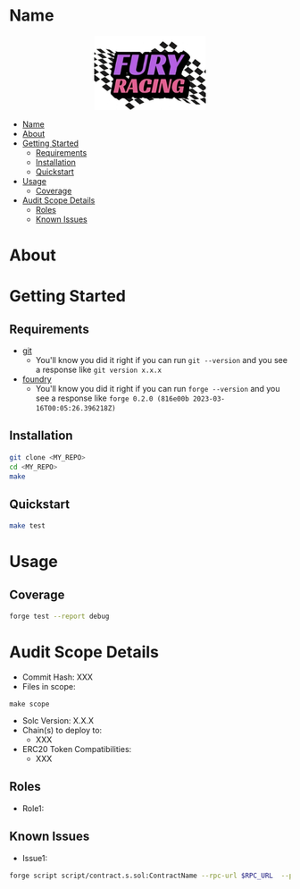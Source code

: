 # Name

<p align="center">
<img src="../frontend/public/img/Fury_Racing_logo_HD.png" width="200" alt="Name">
<br/>

- [Name](#name)
- [About](#about)
- [Getting Started](#getting-started)
  - [Requirements](#requirements)
  - [Installation](#installation)
  - [Quickstart](#quickstart)
- [Usage](#usage)
  - [Coverage](#coverage)
- [Audit Scope Details](#audit-scope-details)
  - [Roles](#roles)
  - [Known Issues](#known-issues)

# About

<!-- Include a blurb about your project, including a link to docs if applicable -->

# Getting Started

## Requirements

- [git](https://git-scm.com/book/en/v2/Getting-Started-Installing-Git)
  - You'll know you did it right if you can run `git --version` and you see a response like `git version x.x.x`
- [foundry](https://getfoundry.sh/)
  - You'll know you did it right if you can run `forge --version` and you see a response like `forge 0.2.0 (816e00b 2023-03-16T00:05:26.396218Z)`
  <!-- Additional requirements here -->

## Installation

```bash
git clone <MY_REPO>
cd <MY_REPO>
make
```

## Quickstart

```bash
make test
```

# Usage

## Coverage

```bash
forge test --report debug
```

# Audit Scope Details

- Commit Hash: XXX
- Files in scope:

```
make scope
```

- Solc Version: X.X.X
- Chain(s) to deploy to:
  - XXX
- ERC20 Token Compatibilities:
  - XXX

## Roles

- Role1: <!-- Description -->

## Known Issues

- Issue1: <!-- Description -->

```bash
forge script script/contract.s.sol:ContractName --rpc-url $RPC_URL  --private-key $PRIVATE_KEY --broadcast --verify --etherscan-api-key $ETHERSCAN_API_KEY -vvvv
```
